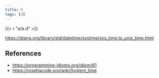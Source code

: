 ```yaml
---
title: D
tags: [d]
---
```


{{< r "a/a.d" >}}

<https://dlang.org/library/std/datetime/systime/sys_time.to_unix_time.html>

## References

- <https://programming-idioms.org/idiom/61>
- <https://rosettacode.org/wiki/System_time>
